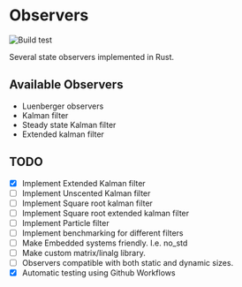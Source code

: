 # Observers
![Build test](https://github.com/TorBorve/Observers/actions/workflows/rust.yml/badge.svg)

Several state observers implemented in Rust.

## Available Observers

- Luenberger observers
- Kalman filter
- Steady state Kalman filter
- Extended kalman filter


## TODO
- [X] Implement Extended Kalman filter
- [ ] Implement Unscented Kalman filter
- [ ] Implement Square root kalman filter
- [ ] Implement Square root extended kalman filter
- [ ] Implement Particle filter
- [ ] Implement benchmarking for different filters
- [ ] Make Embedded systems friendly. I.e. no_std
- [ ] Make custom matrix/linalg library.
- [ ] Observers compatible with both static and dynamic sizes.
- [X] Automatic testing using Github Workflows